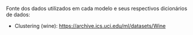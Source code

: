 Fonte dos dados utilizados em cada modelo e seus respectivos dicionários de dados:

- Clustering (wine): https://archive.ics.uci.edu/ml/datasets/Wine
